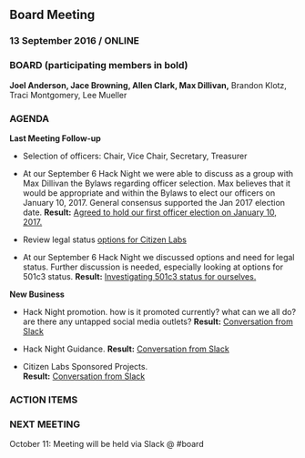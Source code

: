 ## Board Meeting
### 13 September 2016 / ONLINE

### BOARD (participating members in bold)
**Joel Anderson, Jace Browning, Allen Clark, Max Dillivan,** Brandon Klotz, Traci Montgomery, Lee Mueller

### AGENDA

**Last Meeting Follow-up**

- Selection of officers: Chair, Vice Chair, Secretary, Treasurer
 - At our September 6 Hack Night we were able to discuss as a group with Max Dillivan the Bylaws regarding officer selection. Max believes that it would be appropriate and within the Bylaws to elect our officers on January 10, 2017. General consensus supported the Jan 2017 election date.
  **Result:** [Agreed to hold our first officer election on January 10, 2017.](https://citizenlabs.slack.com/files/allen/F2ALP4K6C/Selection_of_officers__Chair__Vice_Chair__Secretary__Treasurer)
 
- Review legal status [options for Citizen Labs](https://docs.google.com/document/d/1y3qVFElM6gGRhtZcqiPVet2dbfJxzyOO-h_bNLkdImM/edit?usp=sharing)
 - At our September 6 Hack Night we discussed options and need for legal status. Further discussion is needed, especially looking at options for 501c3 status.
  **Result:** [Investigating 501c3 status for ourselves.](https://slack-files.com/T1D4YHXPZ-F2ALQ7BA4-b1b21fe113)


**New Business**

- Hack Night promotion. how is it promoted currently? what can we all do? are there any untapped social media outlets?
  **Result:** [Conversation from Slack](https://citizenlabs.slack.com/files/allen/F2AKE0QCT/Hack_Night_Promotion)

- Hack Night Guidance.
  **Result:** [Conversation from Slack](https://citizenlabs.slack.com/files/allen/F2AMER41M/Hack_Night_Guidance)

- Citizen Labs Sponsored Projects.  
  **Result:** [Conversation from Slack](https://citizenlabs.slack.com/files/allen/F2AMHFH71/Citizen_Labs_Sponsored_Projects)

### ACTION ITEMS



### NEXT MEETING

October 11: Meeting will be held via Slack @ #board

